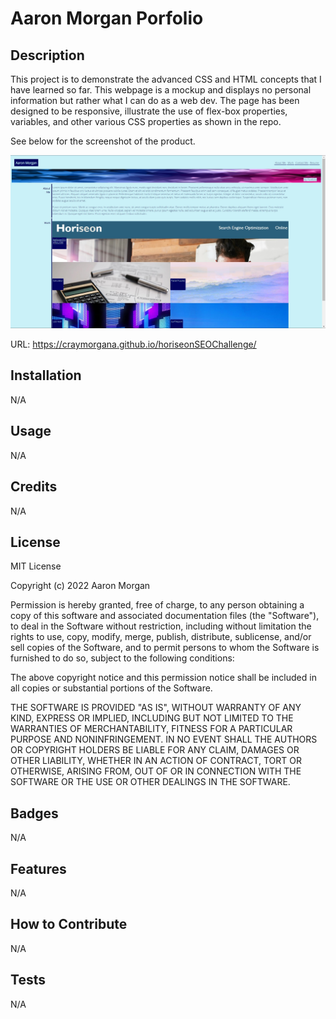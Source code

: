 # Aaron Morgan Porfolio

## Description

This project is to demonstrate the advanced CSS and HTML concepts that I have learned so far. This webpage is a mockup and displays no personal information but rather what I can do as a web dev. The page has been designed to be responsive, illustrate the use of flex-box properties, variables, and other various CSS properties as shown in the repo.

See below for the screenshot of the product.

![portfolio demo](./Assets/screenshotREADME.jpg)

URL: https://craymorgana.github.io/horiseonSEOChallenge/

## Installation

N/A

## Usage

N/A

## Credits

N/A

## License

MIT License

Copyright (c) 2022 Aaron Morgan

Permission is hereby granted, free of charge, to any person obtaining a copy
of this software and associated documentation files (the "Software"), to deal
in the Software without restriction, including without limitation the rights
to use, copy, modify, merge, publish, distribute, sublicense, and/or sell
copies of the Software, and to permit persons to whom the Software is
furnished to do so, subject to the following conditions:

The above copyright notice and this permission notice shall be included in all
copies or substantial portions of the Software.

THE SOFTWARE IS PROVIDED "AS IS", WITHOUT WARRANTY OF ANY KIND, EXPRESS OR
IMPLIED, INCLUDING BUT NOT LIMITED TO THE WARRANTIES OF MERCHANTABILITY,
FITNESS FOR A PARTICULAR PURPOSE AND NONINFRINGEMENT. IN NO EVENT SHALL THE
AUTHORS OR COPYRIGHT HOLDERS BE LIABLE FOR ANY CLAIM, DAMAGES OR OTHER
LIABILITY, WHETHER IN AN ACTION OF CONTRACT, TORT OR OTHERWISE, ARISING FROM,
OUT OF OR IN CONNECTION WITH THE SOFTWARE OR THE USE OR OTHER DEALINGS IN THE
SOFTWARE.

## Badges

N/A

## Features

N/A

## How to Contribute

N/A

## Tests

N/A